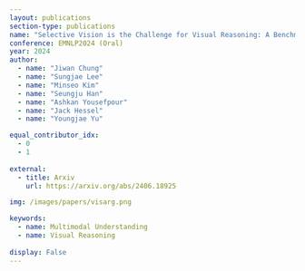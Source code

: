 ```yaml
---
layout: publications
section-type: publications
name: "Selective Vision is the Challenge for Visual Reasoning: A Benchmark for Visual Argument Understanding"
conference: EMNLP2024 (Oral)
year: 2024
author:
  - name: "Jiwan Chung"
  - name: "Sungjae Lee"
  - name: "Minseo Kim"
  - name: "Seungju Han"
  - name: "Ashkan Yousefpour"
  - name: "Jack Hessel"
  - name: "Youngjae Yu"

equal_contributor_idx:
  - 0
  - 1
  
external:
  - title: Arxiv
    url: https://arxiv.org/abs/2406.18925

img: /images/papers/visarg.png

keywords:
  - name: Multimodal Understanding
  - name: Visual Reasoning
  
display: False
---
```

